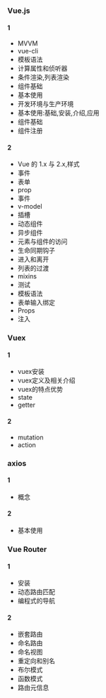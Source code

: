 ### Vue.js
#### 1
- MVVM
- vue-cli
- 模板语法
- 计算属性和侦听器
- 条件渲染,列表渲染
- 组件基础
- 基本使用
- 开发环境与生产环境
- 基本使用:基础,安装,介绍,应用
- 组件基础
- 组件注册

#### 2
- Vue 的 1.x 与 2.x,样式
- 事件
- 表单
- prop
- 事件
- v-model
- 插槽
- 动态组件
- 异步组件
- 元素与组件的访问
- 生命同期钩子
- 进入和离开
- 列表的过渡
- mixins
- 测试
- 模板语法
- 表单输入绑定
- Props
- 注入


### Vuex
#### 1
- vuex安装
- vuex定义及相关介绍
- vuex的特点优势
- state
- getter

#### 2
- mutation
- action

### axios
#### 1
- 概念

#### 2
- 基本使用

### Vue Router
#### 1
- 安装
- 动态路由匹配
- 编程式的导航

#### 2
- 嵌套路由
- 命名路由
- 命名视图
- 重定向和别名
- 布尔模式
- 函数模式
- 路由元信息
